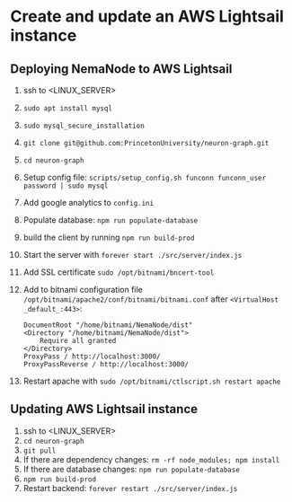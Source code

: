 # Create and update an AWS Lightsail instance

## Deploying NemaNode to AWS Lightsail
1. ssh to <LINUX_SERVER>
2. `sudo apt install mysql`
3. `sudo mysql_secure_installation`
4. `git clone git@github.com:PrincetonUniversity/neuron-graph.git`
5. `cd neuron-graph`
6. Setup config file: `scripts/setup_config.sh funconn funconn_user password | sudo mysql`
7. Add google analytics to `config.ini`
8. Populate database: `npm run populate-database`
9. build the client by running `npm run build-prod`
10. Start the server with `forever start ./src/server/index.js`
11. Add SSL certificate `sudo /opt/bitnami/bncert-tool`
12. Add to bitnami configuration file `/opt/bitnami/apache2/conf/bitnami/bitnami.conf` after `<VirtualHost _default_:443>`:
    
        DocumentRoot "/home/bitnami/NemaNode/dist"
        <Directory "/home/bitnami/NemaNode/dist">
            Require all granted
        </Directory>
        ProxyPass / http://localhost:3000/
        ProxyPassReverse / http://localhost:3000/

13. Restart apache with `sudo /opt/bitnami/ctlscript.sh restart apache`


## Updating AWS Lightsail instance

1. ssh to <LINUX_SERVER>
2. `cd neuron-graph`
3. `git pull`
4. If there are dependency changes: `rm -rf node_modules; npm install`
5. If there are database changes: `npm run populate-database`
6. `npm run build-prod`
7. Restart backend: `forever restart ./src/server/index.js`

